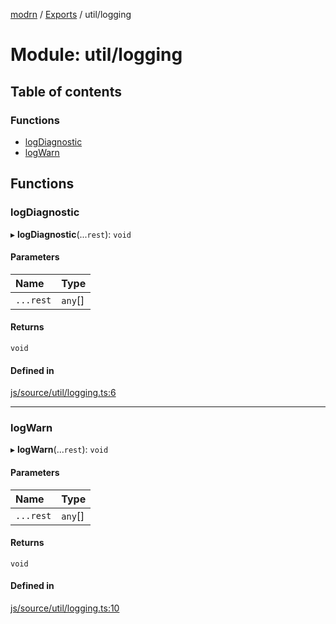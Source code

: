 [modrn](../README.md) / [Exports](../modules.md) / util/logging

# Module: util/logging

## Table of contents

### Functions

- [logDiagnostic](util_logging.md#logdiagnostic)
- [logWarn](util_logging.md#logwarn)

## Functions

### logDiagnostic

▸ **logDiagnostic**(...`rest`): `void`

#### Parameters

| Name | Type |
| :------ | :------ |
| `...rest` | `any`[] |

#### Returns

`void`

#### Defined in

[js/source/util/logging.ts:6](https://github.com/alexbfr/modrn/blob/e23b9e9/modrn.ts/js/source/util/logging.ts#L6)

___

### logWarn

▸ **logWarn**(...`rest`): `void`

#### Parameters

| Name | Type |
| :------ | :------ |
| `...rest` | `any`[] |

#### Returns

`void`

#### Defined in

[js/source/util/logging.ts:10](https://github.com/alexbfr/modrn/blob/e23b9e9/modrn.ts/js/source/util/logging.ts#L10)
